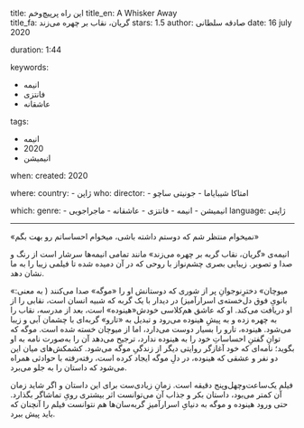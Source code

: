 
title: این راه پرپیچ‌وخم 
title_en: A Whisker Away   
title_fa: گریان، نقاب بر چهره می‌زند 
stars: 1.5 
author: صادقه سلطانی
date: 16 july 2020

duration: 1:44

keywords:
  - انیمه
  - فانتزی
  - عاشقانه 

tags:
  - انیمه
  - 2020
  - انیمیشن 

when:
  created: 2020

where:
  country:
    - ژاپن
who:
  director:
    - امتاکا شیبایاما
    - جونیتی ساچو 

which:
  genre:
    - انیمیشن
    - انیمه
    - فانتزی
    - عاشقانه
    - ماجراجویی
  language: ژاپنی

---

«نمیخوام منتظر شم که دوستم داشته باشی، میخوام احساساتم رو بهت بگم»

انیمه‌ی «گریان، نقاب گربه بر چهره می‌زند» مانند تمامی انیمه‌ها سرشار است از رنگ و صدا و تصویر. زیبایی بصری‌ چشم‌نواز با روحی که در آن دمیده شده تا فیلمی زیبا را به ما نشان دهد.

«میوچان» دخترِنوجوانِ پر از شوری که دوستانش او را «موگه» صدا می‌کنند ( به معنی: بانویِ فوق دل‌خسته‌ی اسرارآمیز) در دیدار با یک گربه‌ که شبیه انسان است، نقابی را از او دریافت می‌کند. او که عاشق هم‌کلاسی خودش«هینوده» است، بعد از مدرسه، نقاب را به چهره زده و به پیشِ هینوده می‌رود و تبدیل به «تارو» گربه‌ای با چشمان آبی و زیبا می‌شود. هینوده، تارو را بسیار دوست می‌دارد، اما از میوچان خسته شده‌ است. موگه که توانِ گفتنِ احساساتِ خود را به هینوده ندارد، ترجیح می‌دهد آن را به‌صورت نامه به او بگوید؛ نامه‌ای که خود آغازگر روایتی دیگر از زندگیِ موگه می‌شود.  کشمکش‌های میان این دو نفر و عشقی که هینوده، در دلِ موگه ایجاد کرده است، رفته‌رفته با حوادثی همراه می‌شود که داستان را به جلو می‌برد.

فیلم یک‌ساعت‌وچهل‌وپنج دقیقه است. زمانِ زیادی‌ست برای این داستان و اگر شاید زمان آن کمتر می‌بود، داستان بکر و جذاب آن می‌توانست اثر بیشتری روی‌ِ تماشاگر بگذارد. حتی ورود هینوده و موگه به دنیایِ اسرارآمیزِ گربه‌سان‌ها هم نتوانست فیلم را آنچنان که باید پیش ببرد.